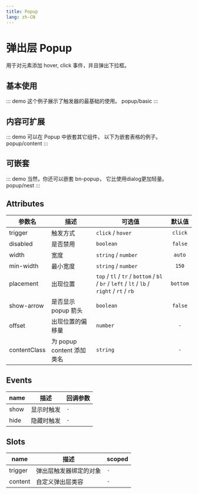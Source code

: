 ```yaml
---
title: Popup
lang: zh-CN
---
```


# 弹出层 Popup
用于对元素添加 hover, click 事件，并且弹出下拉框。

## 基本使用

::: demo 这个例子展示了触发器的最基础的使用。
popup/basic
:::


## 内容可扩展
::: demo 可以在 Popup 中嵌套其它组件， 以下为嵌套表格的例子。
popup/content
:::


## 可嵌套
::: demo 当然，你还可以嵌套 bn-popup， 它比使用dialog更加轻量。
popup/nest
:::

## Attributes
|参数名|描述|可选值|默认值|
|-------|-------|---|:---:|
|trigger|触发方式| `click` / `hover` |`click`|
|disabled|是否禁用|`boolean`|`false`|
|width|宽度|`string` / `number`|`auto`|
|min-width|最小宽度|`string` / `number`|`150`|
|placement|出现位置|`top` / `tl` / `tr` / `bottom` / `bl` / `br` / `left` / `lt` / `lb` / `right` / `rt` / `rb`|`bottom`|
|show-arrow|是否显示 popup 箭头|`boolean`|`false`|
|offset|出现位置的偏移量|`number`|`-`|
|contentClass|为 popup content 添加类名|`string`|`-`|


## Events
|name|描述|回调参数|
|---|---|---|
|show|显示时触发|`-`|
|hide|隐藏时触发|`-`|



## Slots
|name|描述|scoped|
|---|---|---|
|trigger|弹出层触发器绑定的对象|`-`|
|content|自定义弹出层类容|`-`|










